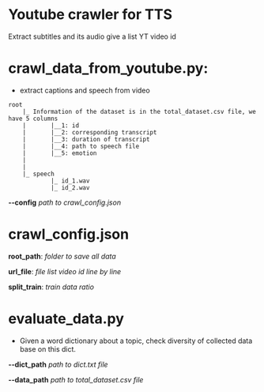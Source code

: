 # Youtube crawler for TTS
 Extract subtitles and its audio give a list YT video id


# crawl_data_from_youtube.py:
- extract captions and speech from video
```
root
    |_ Information of the dataset is in the total_dataset.csv file, we have 5 columns
    |       |__1: id 
    |       |__2: corresponding transcript
    |       |__3: duration of transcript
    |       |__4: path to speech file
    |       |__5: emotion
    |
    |
    |_ speech
            |_ id_1.wav
            |_ id_2.wav
```
 **--config** *path to crawl_config.json*

# crawl_config.json 

 **root_path**: *folder to save all data*

 **url_file**: *file list video id line by line*

 **split_train**: *train data ratio*

 # evaluate_data.py
 - Given a word dictionary about a topic, check diversity of collected data base on this dict.

**--dict_path** *path to dict.txt file*

**--data_path** *path to total_dataset.csv file*
